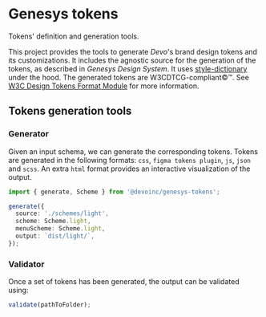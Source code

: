 # Genesys tokens

Tokens' definition and generation tools.

This project provides the tools to generate *Devo*'s brand design tokens and its customizations.
It includes the agnostic source for the generation of the tokens, as described in *Genesys Design System*. It uses [style-dictionary](https://amzn.github.io/style-dictionary/) under the hood. The generated tokens are W3CDTCG-compliant©™. See [W3C Design Tokens Format Module](https://tr.designtokens.org/format/) for more information.


## Tokens generation tools

### Generator

Given an input schema, we can generate the corresponding tokens. Tokens are generated in the following formats: `css`, `figma tokens plugin`, `js`, `json` and `scss`. An extra `html` format provides an interactive visualization of the output.

```typescript
import { generate, Scheme } from '@devoinc/genesys-tokens';

generate({
  source: './schemes/light',
  scheme: Scheme.light,
  menuScheme: Scheme.light,
  output: `dist/light/`,
});
```

### Validator

Once a set of tokens has been generated, the output can be validated using:

```js
validate(pathToFolder);
```
